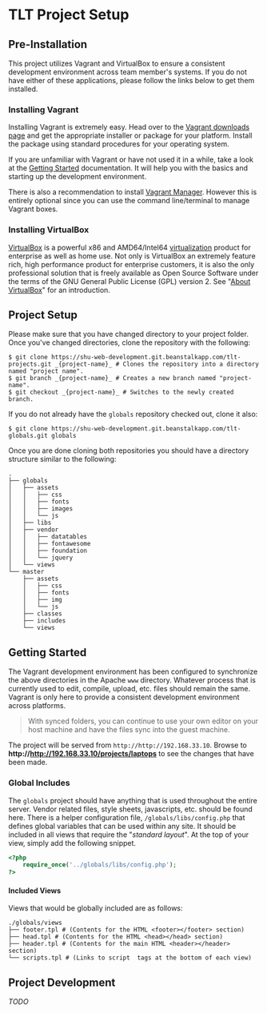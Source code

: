 # TLT Project Setup

## Pre-Installation
This project utilizes Vagrant and VirtualBox to ensure a consistent development environment across team member's systems. If you do not have either of these applications, please follow the links below to get them installed.

### Installing Vagrant

Installing Vagrant is extremely easy. Head over to the [Vagrant downloads page](https://www.vagrantup.com/downloads.html) and get the appropriate installer or package for your platform. Install the package using standard procedures for your operating system.

If you are unfamiliar with Vagrant or have not used it in a while, take a look at the [Getting Started](https://www.vagrantup.com/docs/getting-started/) documentation. It will help you with the basics and starting up the development environment.

There is also a recommendation to install [Vagrant Manager](http://vagrantmanager.com/). However this is entirely optional since you can use the command line/terminal to manage Vagrant boxes.

### Installing VirtualBox

[VirtualBox](https://www.virtualbox.org/) is a powerful x86 and AMD64/Intel64 [virtualization](https://www.virtualbox.org/wiki/Virtualization) product for enterprise as well as home use. Not only is VirtualBox an extremely feature rich, high performance product for enterprise customers, it is also the only professional solution that is freely available as Open Source Software under the terms of the GNU General Public License (GPL) version 2. See "[About VirtualBox](https://www.virtualbox.org/wiki/VirtualBox)" for an introduction.

## Project Setup

Please make sure that you have changed directory to your project folder. Once you've changed directories, clone the repository with the following:

```shell
$ git clone https://shu-web-development.git.beanstalkapp.com/tlt-projects.git _{project-name}_ # Clones the repository into a directory named "project name".
$ git branch _{project-name}_ # Creates a new branch named "project-name".
$ git checkout _{project-name}_ # Switches to the newly created branch.
```

If you do not already have the ```globals``` repository checked out, clone it also:

```shell
$ git clone https://shu-web-development.git.beanstalkapp.com/tlt-globals.git globals
```

Once you are done cloning both repositories you should have a directory structure similar to the following:

<!-- Create the tree by running `tree -L 3 -d -T 'Projects Directory' -I master` in the Terminal.-->
```
.
├── globals
│   ├── assets
│   │   ├── css
│   │   ├── fonts
│   │   ├── images
│   │   └── js
│   ├── libs
│   ├── vendor
│   │   ├── datatables
│   │   ├── fontawesome
│   │   ├── foundation
│   │   └── jquery
│   └── views
└── master
    ├── assets
    │   ├── css
    │   ├── fonts
    │   ├── img
    │   └── js
    ├── classes
    ├── includes
    └── views
```

## Getting Started

The Vagrant development environment has been configured to synchronize the above directories in the Apache ```www``` directory. Whatever process that is currently used to edit, compile, upload, etc. files should remain the same. Vagrant is only here to provide a consistent development environment across platforms.

> With synced folders, you can continue to use your own editor on your host machine and have the files sync into the guest machine.

The project will be served from ```http://http://192.168.33.10```. Browse to **http://http://192.168.33.10/projects/laptops** to see the changes that have been made.

### Global Includes

The ```globals``` project should have anything that is used throughout the entire server. Vendor related files, style sheets, javascripts, etc. should be found here. There is a helper configuration file, ```/globals/libs/config.php``` that defines global variables that can be used within any site. It should be included in all views that require the "_standard layout_". At the top of your view, simply add the following snippet.

```php
<?php
	require_once('../globals/libs/config.php');
?>
```

#### Included Views

Views that would be globally included are as follows:

```shell
./globals/views
├── footer.tpl # (Contents for the HTML <footer></footer> section)
├── head.tpl # (Contents for the HTML <head></head> section)
├── header.tpl # (Contents for the main HTML <header></header> section)
└── scripts.tpl # (Links to script  tags at the bottom of each view)
```

## Project Development

_TODO_
